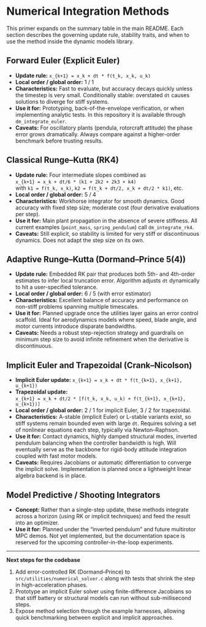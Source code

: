 # Numerical Integration Methods

This primer expands on the summary table in the main README. Each section
describes the governing update rule, stability traits, and when to use the
method inside the dynamic models library.

## Forward Euler (Explicit Euler)
- **Update rule:** `x_{k+1} = x_k + dt * f(t_k, x_k, u_k)`
- **Local order / global order:** 1 / 1
- **Characteristics:** Fast to evaluate, but accuracy decays quickly unless the
  timestep is very small. Conditionally stable: overstated `dt` causes solutions
  to diverge for stiff systems.
- **Use it for:** Prototyping, back-of-the-envelope verification, or when
  implementing analytic tests. In this repository it is available through
  `dm_integrate_euler`.
- **Caveats:** For oscillatory plants (pendula, rotorcraft attitude) the phase
  error grows dramatically. Always compare against a higher-order benchmark
  before trusting results.

## Classical Runge–Kutta (RK4)
- **Update rule:** Four intermediate slopes combined as  
  `x_{k+1} = x_k + dt/6 * (k1 + 2k2 + 2k3 + k4)`  
  with `k1 = f(t_k, x_k)`, `k2 = f(t_k + dt/2, x_k + dt/2 * k1)`, etc.
- **Local order / global order:** 5 / 4
- **Characteristics:** Workhorse integrator for smooth dynamics. Good accuracy
  with fixed step size; moderate cost (four derivative evaluations per step).
- **Use it for:** Main plant propagation in the absence of severe stiffness. All
  current examples (`point_mass`, `spring_pendulum`) call
  `dm_integrate_rk4`.
- **Caveats:** Still explicit, so stability is limited for very stiff or
  discontinuous dynamics. Does not adapt the step size on its own.

## Adaptive Runge–Kutta (Dormand–Prince 5(4))
- **Update rule:** Embedded RK pair that produces both 5th- and 4th-order
  estimates to infer local truncation error. Algorithm adjusts `dt` dynamically
  to hit a user-specified tolerance.
- **Local order / global order:** 6 / 5 (with error estimator)
- **Characteristics:** Excellent balance of accuracy and performance on
  non-stiff problems spanning multiple timescales.
- **Use it for:** Planned upgrade once the utilities layer gains an error
  control scaffold. Ideal for aerodynamics models where speed, blade angle, and
  motor currents introduce disparate bandwidths.
- **Caveats:** Needs a robust step-rejection strategy and guardrails on minimum
  step size to avoid infinite refinement when the derivative is discontinuous.

## Implicit Euler and Trapezoidal (Crank–Nicolson)
- **Implicit Euler update:** `x_{k+1} = x_k + dt * f(t_{k+1}, x_{k+1}, u_{k+1})`
- **Trapezoidal update:**  
  `x_{k+1} = x_k + dt/2 * [f(t_k, x_k, u_k) + f(t_{k+1}, x_{k+1}, u_{k+1})]`
- **Local order / global order:** 2 / 1 for implicit Euler, 3 / 2 for trapezoidal.
- **Characteristics:** A-stable (implicit Euler) or L-stable variants exist, so
  stiff systems remain bounded even with large `dt`. Requires solving a set of
  nonlinear equations each step, typically via Newton–Raphson.
- **Use it for:** Contact dynamics, highly damped structural modes, inverted
  pendulum balancing when the controller bandwidth is high. Will eventually
  serve as the backbone for rigid-body attitude integration coupled with fast
  motor models.
- **Caveats:** Requires Jacobians or automatic differentiation to converge the
  implicit solve. Implementation is planned once a lightweight linear algebra
  backend is in place.

## Model Predictive / Shooting Integrators
- **Concept:** Rather than a single-step update, these methods integrate across
  a horizon (using RK or implicit techniques) and feed the result into an
  optimizer.
- **Use it for:** Planned under the “inverted pendulum” and future multirotor
  MPC demos. Not yet implemented, but the documentation space is reserved for
  the upcoming controller-in-the-loop experiments.

---

**Next steps for the codebase**
1. Add error-controlled RK (Dormand–Prince) to `src/utilities/numerical_solver.c`
   along with tests that shrink the step in high-acceleration phases.
2. Prototype an implicit Euler solver using finite-difference Jacobians so that
   stiff battery or structural models can run without sub-millisecond steps.
3. Expose method selection through the example harnesses, allowing quick
   benchmarking between explicit and implicit approaches.
